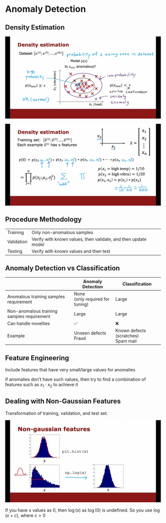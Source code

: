 # Anomaly Detection

## Density Estimation

![image-20231103185150834](./assets/image-20231103185150834.png)

![image-20231104155930664](./assets/image-20231104155930664.png)

## Procedure Methodology

|            |                                                              |
| ---------- | ------------------------------------------------------------ |
| Training   | Only non-anomalous samples                                   |
| Validation | Verify with known values, then validate, and then update model |
| Testing    | Verify with known values and then test                       |

## Anomaly Detection vs Classification

|                                            | Anomaly Detection                    | Classification                           |
| ------------------------------------------ | ------------------------------------ | ---------------------------------------- |
| Anomalous training samples requirement     | None<br />(only required for tuning) | Large                                    |
| Non-anomalous training samples requirement | Large                                | Large                                    |
| Can handle novelties                       | ✅                                    | ❌                                        |
| Example                                    | Unseen defects<br />Fraud            | Known defects (scratches)<br />Spam mail |

## Feature Engineering

Include features that have very small/large values for anomalies

If anomalies don’t have such values, then try to find a combination of features such as $x_1 \cdot x_2$ to achieve it

## Dealing with Non-Gaussian Features

Transformation of training, validation, and test set.

![image-20231104164633793](./assets/image-20231104164633793.png)

If you have x values as 0, then $\log(x)$ as $\log(0)$ is undefined. So you use $\log(x+c)$, where $c>0$
